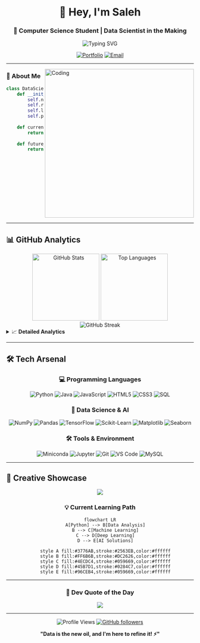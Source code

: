 <div align="center">

# 👋 Hey, I'm Saleh

### 🚀 Computer Science Student | Data Scientist in the Making

<img src="https://readme-typing-svg.herokuapp.com?font=Fira+Code&pause=1000&color=58A6FF&center=true&vCenter=true&width=435&lines=CS+Student+%7C+Data+Science+Enthusiast;Building+AI-Powered+Solutions;Always+Learning%2C+Always+Growing" alt="Typing SVG" />

[![Portfolio](https://img.shields.io/badge/🌐_Portfolio-000000?style=for-the-badge&logo=github&logoColor=white)](https://salehalomair.github.io/MyWebsite/)
[![Email](https://img.shields.io/badge/📧_Email_Me-EA4335?style=for-the-badge&logo=gmail&logoColor=white)](mailto:salehomair1424@gmail.com)

</div>

---

<img align="right" alt="Coding" width="400" src="https://raw.githubusercontent.com/abhisheknaiidu/abhisheknaiidu/master/code.gif">

### 🎯 About Me

```python
class DataScientist:
    def __init__(self):
        self.name = "Saleh Alomair"
        self.role = "CS Student & Future Data Scientist"
        self.language_spoken = ["ar_SA", "en_US"]
        self.passions = ["Machine Learning", "Web Development", "Clean Code"]
        
    def current_focus(self):
        return ["Deep Learning", "Data Visualization", "Backend Systems"]
        
    def future_goals(self):
        return "Becoming a top-tier data scientist 📊🚀"
```

<br clear="right"/>

---

## 📊 GitHub Analytics

<div align="center">

<img height="180em" src="https://github-readme-stats.vercel.app/api?username=SalehAlomair&show_icons=true&theme=tokyonight&include_all_commits=true&count_private=true&hide_border=true" alt="GitHub Stats"/>
<img height="180em" src="https://github-readme-stats.vercel.app/api/top-langs/?username=SalehAlomair&layout=compact&theme=tokyonight&include_all_commits=true&hide_border=true" alt="Top Languages"/>

</div>

<div align="center">
<img src="https://github-readme-streak-stats.herokuapp.com/?user=SalehAlomair&theme=tokyonight&hide_border=true" alt="GitHub Streak"/>
</div>

<details>
<summary>📈 <b>Detailed Analytics</b></summary>
<br>
<div align="center">
<img src="https://github-readme-activity-graph.vercel.app/graph?username=SalehAlomair&bg_color=1a1b27&color=70a5fd&line=70a5fd&point=ffb86c&area=true&hide_border=true" alt="Contribution Graph"/>
</div>
</details>

---

## 🛠️ Tech Arsenal

<div align="center">

### 💻 Programming Languages
![Python](https://img.shields.io/badge/Python-3776AB?style=for-the-badge&logo=python&logoColor=white)
![Java](https://img.shields.io/badge/Java-ED8B00?style=for-the-badge&logo=openjdk&logoColor=white)
![JavaScript](https://img.shields.io/badge/JavaScript-F7DF1E?style=for-the-badge&logo=javascript&logoColor=black)
![HTML5](https://img.shields.io/badge/HTML5-E34F26?style=for-the-badge&logo=html5&logoColor=white)
![CSS3](https://img.shields.io/badge/CSS3-1572B6?style=for-the-badge&logo=css3&logoColor=white)
![SQL](https://img.shields.io/badge/SQL-4479A1?style=for-the-badge&logo=mysql&logoColor=white)

### 🤖 Data Science & AI
![NumPy](https://img.shields.io/badge/NumPy-013243?style=for-the-badge&logo=numpy&logoColor=white)
![Pandas](https://img.shields.io/badge/Pandas-150458?style=for-the-badge&logo=pandas&logoColor=white)
![TensorFlow](https://img.shields.io/badge/TensorFlow-FF6F00?style=for-the-badge&logo=tensorflow&logoColor=white)
![Scikit-Learn](https://img.shields.io/badge/Scikit--Learn-F7931E?style=for-the-badge&logo=scikit-learn&logoColor=white)
![Matplotlib](https://img.shields.io/badge/Matplotlib-11557c?style=for-the-badge&logo=python&logoColor=white)
![Seaborn](https://img.shields.io/badge/Seaborn-3776AB?style=for-the-badge&logo=python&logoColor=white)

### 🛠️ Tools & Environment
![Miniconda](https://img.shields.io/badge/Miniconda-44A833?style=for-the-badge&logo=anaconda&logoColor=white)
![Jupyter](https://img.shields.io/badge/Jupyter-F37626?style=for-the-badge&logo=jupyter&logoColor=white)
![Git](https://img.shields.io/badge/Git-F05032?style=for-the-badge&logo=git&logoColor=white)
![VS Code](https://img.shields.io/badge/VS%20Code-007ACC?style=for-the-badge&logo=visual-studio-code&logoColor=white)
![MySQL](https://img.shields.io/badge/MySQL-4479A1?style=for-the-badge&logo=mysql&logoColor=white)

</div>

---

## 🎨 Creative Showcase

<div align="center">
  <img src="https://capsule-render.vercel.app/api?type=waving&color=gradient&customColorList=12,20,6&height=120&section=header&text=Data%20Science%20Journey&fontSize=35&fontColor=ffffff&fontAlignY=35&desc=Transforming%20Data%20into%20Insights&descSize=16&descAlignY=60&descAlign=50&animation=fadeIn" />
</div>

<div align="center">
  
### 💡 Current Learning Path
  
```mermaid
flowchart LR
    A[Python] --> B[Data Analysis]
    B --> C[Machine Learning]
    C --> D[Deep Learning]
    D --> E[AI Solutions]
    
    style A fill:#3776AB,stroke:#2563EB,color:#ffffff
    style B fill:#FF6B6B,stroke:#DC2626,color:#ffffff
    style C fill:#4ECDC4,stroke:#059669,color:#ffffff
    style D fill:#45B7D1,stroke:#0284C7,color:#ffffff
    style E fill:#96CEB4,stroke:#059669,color:#ffffff
```

</div>

---


<div align="center">

### 💭 Dev Quote of the Day
<img src="https://quotes-github-readme.vercel.app/api?type=horizontal&theme=tokyonight" />

---

![Profile Views](https://komarev.com/ghpvc/?username=SalehAlomair&color=58A6FF&style=for-the-badge)
[![GitHub followers](https://img.shields.io/github/followers/SalehAlomair?logo=GitHub&style=for-the-badge)](https://github.com/SalehAlomair)

**"Data is the new oil, and I'm here to refine it! ⚡"**

</div>
